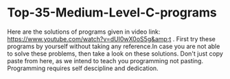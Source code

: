 # Top-35-Medium-Level-C-programs
Here are the solutions of programs given in video link: https://www.youtube.com/watch?v=dUI0wX0oS5g&amp;t . First try these programs by yourself without taking any reference.In case you are not able to solve these problems, then take a look on these solutions. Don't just copy paste from here, as we intend to teach you programming not pasting. Programming requires self descipline and dedication.
